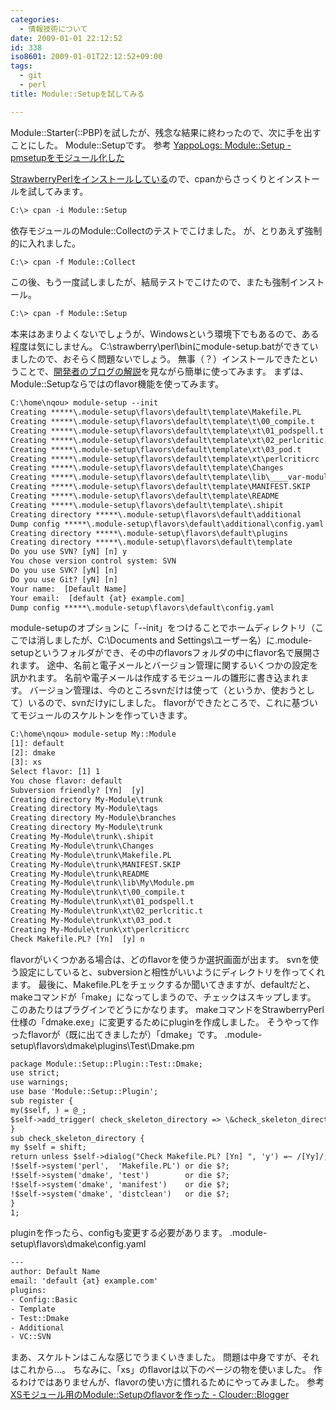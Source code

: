 ```yaml
---
categories:
  - 情報技術について
date: 2009-01-01 22:12:52
id: 338
iso8601: 2009-01-01T22:12:52+09:00
tags:
  - git
  - perl
title: Module::Setupを試してみる

---
```


<p>Module::Starter(::PBP)を試したが、残念な結果に終わったので、次に手を出すことにした。
Module::Setupです。
参考
<a href="http://blog.yappo.jp/yappo/archives/000608.html">YappoLogs: Module::Setup - pmsetupをモジュール化した</a></p>

<p>
<a href="http://www.nqou.net/2008/12/12/221128">StrawberryPerlをインストールしている</a>ので、cpanからさっくりとインストールを試してみます。</p>

```default
C:\> cpan -i Module::Setup
```

<p>依存モジュールのModule::Collectのテストでこけました。
が、とりあえず強制的に入れました。</p>

```default
C:\> cpan -f Module::Collect
```

<p>この後、もう一度試しましたが、結局テストでこけたので、またも強制インストール。</p>

```default
C:\> cpan -f Module::Setup
```

<p>本来はあまりよくないでしょうが、Windowsという環境下でもあるので、ある程度は気にしません。
C:&#92;strawberry&#92;perl&#92;binにmodule-setup.batができていましたので、おそらく問題ないでしょう。
無事（？）インストールできたということで、<a href="http://blog.yappo.jp/yappo/archives/000608.html">開発者のブログの解説</a>を見ながら簡単に使ってみます。
まずは、Module::Setupならではのflavor機能を使ってみます。</p>

```default
C:\home\nqou> module-setup --init
Creating *****\.module-setup\flavors\default\template\Makefile.PL
Creating *****\.module-setup\flavors\default\template\t\00_compile.t
Creating *****\.module-setup\flavors\default\template\xt\01_podspell.t
Creating *****\.module-setup\flavors\default\template\xt\02_perlcritic.t
Creating *****\.module-setup\flavors\default\template\xt\03_pod.t
Creating *****\.module-setup\flavors\default\template\xt\perlcriticrc
Creating *****\.module-setup\flavors\default\template\Changes
Creating *****\.module-setup\flavors\default\template\lib\____var-module_path-var____.pm
Creating *****\.module-setup\flavors\default\template\MANIFEST.SKIP
Creating *****\.module-setup\flavors\default\template\README
Creating *****\.module-setup\flavors\default\template\.shipit
Creating directory *****\.module-setup\flavors\default\additional
Dump config *****\.module-setup\flavors\default\additional\config.yaml
Creating directory *****\.module-setup\flavors\default\plugins
Creating directory *****\.module-setup\flavors\default\template
Do you use SVN? [yN] [n] y
You chose version control system: SVN
Do you use SVK? [yN] [n]
Do you use Git? [yN] [n]
Your name:  [Default Name]
Your email:  [default {at} example.com]
Dump config *****\.module-setup\flavors\default\config.yaml
```

<p>module-setupのオプションに「--init」をつけることでホームディレクトリ（ここでは消しましたが、C:&#92;Documents and Settings&#92;ユーザー名）に.module-setupというフォルダができ、その中のflavorsフォルダの中にflavor名で展開されます。
途中、名前と電子メールとバージョン管理に関するいくつかの設定を訊かれます。
名前や電子メールは作成するモジュールの雛形に書き込まれます。
バージョン管理は、今のところsvnだけは使って（というか、使おうとして）いるので、svnだけyにしました。
flavorができたところで、これに基づいてモジュールのスケルトンを作っていきます。</p>

```default
C:\home\nqou> module-setup My::Module
[1]: default
[2]: dmake
[3]: xs
Select flavor: [1] 1
You chose flavor: default
Subversion friendly? [Yn]  [y]
Creating directory My-Module\trunk
Creating directory My-Module\tags
Creating directory My-Module\branches
Creating directory My-Module\trunk
Creating My-Module\trunk\.shipit
Creating My-Module\trunk\Changes
Creating My-Module\trunk\Makefile.PL
Creating My-Module\trunk\MANIFEST.SKIP
Creating My-Module\trunk\README
Creating My-Module\trunk\lib\My\Module.pm
Creating My-Module\trunk\t\00_compile.t
Creating My-Module\trunk\xt\01_podspell.t
Creating My-Module\trunk\xt\02_perlcritic.t
Creating My-Module\trunk\xt\03_pod.t
Creating My-Module\trunk\xt\perlcriticrc
Check Makefile.PL? [Yn]  [y] n
```

<p>flavorがいくつかある場合は、どのflavorを使うか選択画面が出ます。
svnを使う設定にしていると、subversionと相性がいいようにディレクトリを作ってくれます。
最後に、Makefile.PLをチェックするか聞いてきますが、defaultだと、makeコマンドが「make」になってしまうので、チェックはスキップします。
このあたりはプラグインでどうにかなります。
makeコマンドをStrawberryPerl仕様の「dmake.exe」に変更するためにpluginを作成しました。
そうやって作ったflavorが（既に出てきましたが）「dmake」です。
.module-setup&#92;flavors&#92;dmake&#92;plugins&#92;Test&#92;Dmake.pm</p>

```default
package Module::Setup::Plugin::Test::Dmake;
use strict;
use warnings;
use base 'Module::Setup::Plugin';
sub register {
my($self, ) = @_;
$self->add_trigger( check_skeleton_directory => \&check_skeleton_directory );
}
sub check_skeleton_directory {
my $self = shift;
return unless $self->dialog("Check Makefile.PL? [Yn] ", 'y') =~ /[Yy]/;
!$self->system('perl',  'Makefile.PL') or die $?;
!$self->system('dmake', 'test')        or die $?;
!$self->system('dmake', 'manifest')    or die $?;
!$self->system('dmake', 'distclean')   or die $?;
}
1;
```

<p>pluginを作ったら、configも変更する必要があります。
.module-setup&#92;flavors&#92;dmake&#92;config.yaml</p>

```default
---
author: Default Name
email: 'default {at} example.com'
plugins:
- Config::Basic
- Template
- Test::Dmake
- Additional
- VC::SVN
```

<p>まあ、スケルトンはこんな感じでうまくいきました。
問題は中身ですが、それはこれから&#133;。
ちなみに、「xs」のflavorは以下のページの物を使いました。
作るわけではありませんが、flavorの使い方に慣れるためにやってみました。
参考
<a href="http://blog.clouder.jp/archives/001094.html">XSモジュール用のModule::Setupのflavorを作った - Clouder::Blogger</a></p>
    	